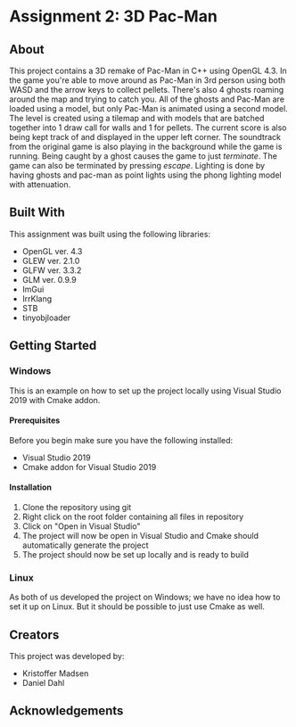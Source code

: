 # Assignment 2: 3D Pac-Man

## About

This project contains a 3D remake of Pac-Man in C++ using OpenGL 4.3. In the game you're able to move around as Pac-Man in 3rd person using both WASD and the arrow keys to collect pellets.
There's also 4 ghosts roaming around the map and trying to catch you. All of the ghosts and Pac-Man are loaded using a model, but only Pac-Man is animated using a second model.
The level is created using a tilemap and with models that are batched together into 1 draw call for walls and 1 for pellets. The current score is also being kept track of
and displayed in the upper left corner. The soundtrack from the original game is also playing in the background while the game is running. Being caught by a ghost causes
the game to just *terminate*. The game can also be terminated by pressing *escape*. Lighting is done by having ghosts and pac-man as point lights using the phong lighting model with attenuation.

## Built With

This assignment was built using the following libraries:

* OpenGL ver. 4.3
* GLEW ver. 2.1.0
* GLFW ver. 3.3.2
* GLM ver. 0.9.9
* ImGui
* IrrKlang
* STB
* tinyobjloader

## Getting Started

### Windows

This is an example on how to set up the project locally using Visual Studio 2019 with Cmake addon.

#### Prerequisites

Before you begin make sure you have the following installed:

* Visual Studio 2019
* Cmake addon for Visual Studio 2019

#### Installation

1. Clone the repository using git
2. Right click on the root folder containing all files in repository
3. Click on "Open in Visual Studio"
4. The project will now be open in Visual Studio and Cmake should automatically generate the project
5. The project should now be set up locally and is ready to build

### Linux

As both of us developed the project on Windows; we have no idea how to set it up on Linux. But it should be possible to just use Cmake as well.

## Creators

This project was developed by:

* Kristoffer Madsen
* Daniel Dahl

## Acknowledgements
